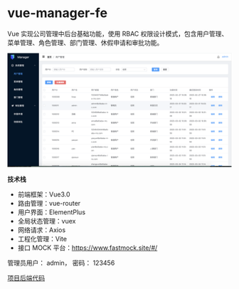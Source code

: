 # vue-manager-fe

Vue 实现公司管理中后台基础功能，使用 RBAC 权限设计模式，包含用户管理、菜单管理、角色管理、部门管理、休假申请和审批功能。

![](./src/assets//manager.png)

**技术栈**

- 前端框架：Vue3.0
- 路由管理：vue-router
- 用户界面：ElementPlus
- 全局状态管理：vuex
- 网络请求：Axios
- 工程化管理：Vite
- 接口 MOCK 平台：https://www.fastmock.site/#/

管理员用户： admin， 密码： 123456

[项目后端代码](https://github.com/licop/vue-manager-server)

